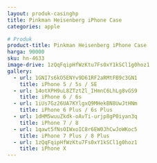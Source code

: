 ```yaml
---
layout: produk-casinghp
title: Pinkman Heisenberg iPhone Case
categories: apple

# Produk
product-title: Pinkman Heisenberg iPhone Case
harga: 90000
sku: hn-4633
image-drive: 1zQqFqipHfWzKtu7Fs0xY1kSCl1g0hoz1
gallery:
  - url: 1GNI7s6kO5ENYv9D61RF2aRMtFB9c3GN1
    title: iPhone 5 / 5s / SE
  - url: 14otXPH9uL8ZTztZl_IHmnC6LhLg8vGS9
    title: iPhone 6 / 6s
  - url: 1iUs7Gz26UA7KYlgxQ9MHekBN8UwJtHNm
    title: iPhone 6 Plus / 6s Plus
  - url: 1dHM5wuuZkdk-oAvTi-urjp8gP0iyan3q
    title: iPhone 7 / 8
  - url: 1qawt5fNsOIWxoIC8r6EW0JhCwJoWKoc5
    title: iPhone 7 Plus / 8 Plus
  - url: 1zQqFqipHfWzKtu7Fs0xY1kSCl1g0hoz1
    title: iPhone X
---
```

